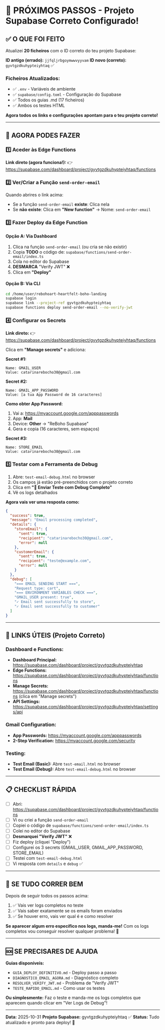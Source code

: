 # 🎯 PRÓXIMOS PASSOS - Projeto Supabase Correto Configurado!

## ✅ O QUE FOI FEITO

Atualizei **20 ficheiros** com o ID correto do teu projeto Supabase:

**ID antigo (errado):** `jjfqljrbgoymwwvyyvam`
**ID novo (correto):** `gyvtgzdkuhypteiyhtaq` ✅

### Ficheiros Atualizados:
- ✅ `.env` - Variáveis de ambiente
- ✅ `supabase/config.toml` - Configuração do Supabase
- ✅ Todos os guias .md (17 ficheiros)
- ✅ Ambos os testes HTML

**Agora todos os links e configurações apontam para o teu projeto correto!**

---

## 🚀 AGORA PODES FAZER

### 1️⃣ Aceder às Edge Functions

**Link direto (agora funciona!):**
👉 https://supabase.com/dashboard/project/gyvtgzdkuhypteiyhtaq/functions

### 2️⃣ Ver/Criar a Função `send-order-email`

Quando abrires o link acima:
- Se a função `send-order-email` **existe**: Clica nela
- Se **não existe**: Clica em **"New function"** → Nome: `send-order-email`

### 3️⃣ Fazer Deploy da Edge Function

#### Opção A: Via Dashboard

1. Clica na função `send-order-email` (ou cria se não existir)
2. Copia **TODO** o código de: `supabase/functions/send-order-email/index.ts`
3. Cola no editor do Supabase
4. **DESMARCA** "Verify JWT" ❌
5. Clica em **"Deploy"**

#### Opção B: Via CLI

```bash
cd /home/user/rebohoart-heartfelt-boho-landing
supabase login
supabase link --project-ref gyvtgzdkuhypteiyhtaq
supabase functions deploy send-order-email --no-verify-jwt
```

### 4️⃣ Configurar os Secrets

**Link direto:**
👉 https://supabase.com/dashboard/project/gyvtgzdkuhypteiyhtaq/functions

Clica em **"Manage secrets"** e adiciona:

**Secret #1:**
```
Name: GMAIL_USER
Value: catarinarebocho30@gmail.com
```

**Secret #2:**
```
Name: GMAIL_APP_PASSWORD
Value: [a tua App Password de 16 caracteres]
```

**Como obter App Password:**
1. Vai a: https://myaccount.google.com/apppasswords
2. App: **Mail**
3. Device: **Other** → "ReBoho Supabase"
4. Gera e copia (16 caracteres, sem espaços)

**Secret #3:**
```
Name: STORE_EMAIL
Value: catarinarebocho30@gmail.com
```

### 5️⃣ Testar com a Ferramenta de Debug

1. Abre: `test-email-debug.html` no browser
2. Os campos já estão pré-preenchidos com o projeto correto
3. Clica em **"🚀 Enviar Teste com Debug Completo"**
4. Vê os logs detalhados

**Agora vais ver uma resposta como:**
```json
{
  "success": true,
  "message": "Email processing completed",
  "details": {
    "storeEmail": {
      "sent": true,
      "recipient": "catarinarebocho30@gmail.com",
      "error": null
    },
    "customerEmail": {
      "sent": true,
      "recipient": "teste@example.com",
      "error": null
    }
  },
  "debug": [
    "=== EMAIL SENDING START ===",
    "Request type: cart",
    "=== ENVIRONMENT VARIABLES CHECK ===",
    "GMAIL_USER present: true",
    "✓ Email sent successfully to store",
    "✓ Email sent successfully to customer"
  ]
}
```

---

## 🔗 LINKS ÚTEIS (Projeto Correto)

### Dashboard e Functions:
- **Dashboard Principal:** https://supabase.com/dashboard/project/gyvtgzdkuhypteiyhtaq
- **Edge Functions:** https://supabase.com/dashboard/project/gyvtgzdkuhypteiyhtaq/functions
- **Manage Secrets:** https://supabase.com/dashboard/project/gyvtgzdkuhypteiyhtaq/functions (clica em "Manage secrets")
- **API Settings:** https://supabase.com/dashboard/project/gyvtgzdkuhypteiyhtaq/settings/api

### Gmail Configuration:
- **App Passwords:** https://myaccount.google.com/apppasswords
- **2-Step Verification:** https://myaccount.google.com/security

### Testing:
- **Test Email (Basic):** Abre `test-email.html` no browser
- **Test Email (Debug):** Abre `test-email-debug.html` no browser

---

## 📋 CHECKLIST RÁPIDA

- [ ] Abri: https://supabase.com/dashboard/project/gyvtgzdkuhypteiyhtaq/functions
- [ ] Vi ou criei a função `send-order-email`
- [ ] Copiei o código de `supabase/functions/send-order-email/index.ts`
- [ ] Colei no editor do Supabase
- [ ] **Desmarquei "Verify JWT"** ❌
- [ ] Fiz deploy (cliquei "Deploy")
- [ ] Configurei os 3 secrets (GMAIL_USER, GMAIL_APP_PASSWORD, STORE_EMAIL)
- [ ] Testei com `test-email-debug.html`
- [ ] Vi resposta com `details` e `debug` ✅

---

## 🎯 SE TUDO CORRER BEM

Depois de seguir todos os passos acima:
1. ✅ Vais ver logs completos no teste
2. ✅ Vais saber exatamente se os emails foram enviados
3. ✅ Se houver erro, vais ver qual é e como resolver

**Se aparecer algum erro específico nos logs, manda-me!** Com os logs completos vou conseguir resolver qualquer problema! 🚀

---

## 🆘 SE PRECISARES DE AJUDA

**Guias disponíveis:**
- `GUIA_DEPLOY_DEFINITIVO.md` - Deploy passo a passo
- `DIAGNOSTICO_EMAIL_AGORA.md` - Diagnóstico completo
- `RESOLVER_VERIFY_JWT.md` - Problema de "Verify JWT"
- `TESTE_RAPIDO_EMAIL.md` - Como usar os testes

**Ou simplesmente:**
Faz o teste e manda-me os logs completos que aparecem quando clicar em "Ver Logs de Debug"!

---

**Data:** 2025-10-31
**Projeto Supabase:** gyvtgzdkuhypteiyhtaq ✅
**Status:** Tudo atualizado e pronto para deploy! 🚀
